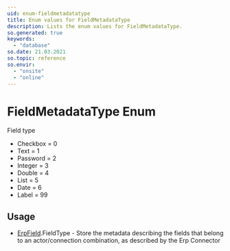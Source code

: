 ```yaml
---
uid: enum-fieldmetadatatype
title: Enum values for FieldMetadataType
description: Lists the enum values for FieldMetadataType.
so.generated: true
keywords:
  - "database"
so.date: 21.03.2021
so.topic: reference
so.envir:
  - "onsite"
  - "online"
---
```


# FieldMetadataType Enum

Field type

* Checkbox = 0
* Text = 1
* Password = 2
* Integer = 3
* Double = 4
* List = 5
* Date = 6
* Label = 99

## Usage

* [ErpField](../erpfield.md).FieldType - Store the metadata describing the fields that belong to an actor/connection combination, as described by the Erp Connector
